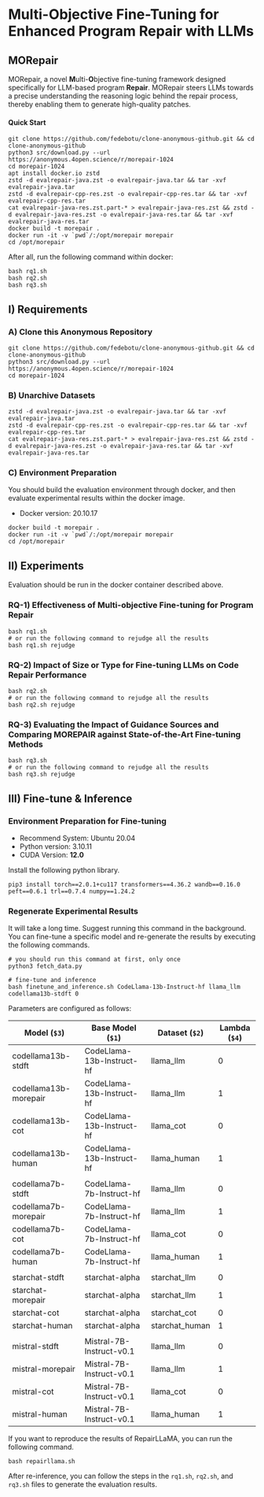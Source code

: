 # Multi-Objective Fine-Tuning for Enhanced Program Repair with LLMs

## MORepair
MORepair, a novel **M**ulti-**O**bjective fine-tuning framework designed specifically for LLM-based program **Repair**. MORepair steers LLMs towards a precise understanding the reasoning logic behind the repair process, thereby enabling them to generate high-quality patches.


#### Quick Start
```
git clone https://github.com/fedebotu/clone-anonymous-github.git && cd clone-anonymous-github
python3 src/download.py --url https://anonymous.4open.science/r/morepair-1024
cd morepair-1024
apt install docker.io zstd
zstd -d evalrepair-java.zst -o evalrepair-java.tar && tar -xvf evalrepair-java.tar
zstd -d evalrepair-cpp-res.zst -o evalrepair-cpp-res.tar && tar -xvf evalrepair-cpp-res.tar
cat evalrepair-java-res.zst.part-* > evalrepair-java-res.zst && zstd -d evalrepair-java-res.zst -o evalrepair-java-res.tar && tar -xvf evalrepair-java-res.tar
docker build -t morepair .
docker run -it -v `pwd`/:/opt/morepair morepair
cd /opt/morepair
```

After all, run the following command within docker:
```
bash rq1.sh
bash rq2.sh
bash rq3.sh
```

## I) Requirements

### A) Clone this Anonymous Repository
```
git clone https://github.com/fedebotu/clone-anonymous-github.git && cd clone-anonymous-github
python3 src/download.py --url https://anonymous.4open.science/r/morepair-1024
cd morepair-1024
```

### B) Unarchive Datasets
```
zstd -d evalrepair-java.zst -o evalrepair-java.tar && tar -xvf evalrepair-java.tar
zstd -d evalrepair-cpp-res.zst -o evalrepair-cpp-res.tar && tar -xvf evalrepair-cpp-res.tar
cat evalrepair-java-res.zst.part-* > evalrepair-java-res.zst && zstd -d evalrepair-java-res.zst -o evalrepair-java-res.tar && tar -xvf evalrepair-java-res.tar
```

### C) Environment Preparation
You should build the evaluation environment through docker, and then evaluate experimental results within the docker image.

- Docker version: 20.10.17

```
docker build -t morepair .
docker run -it -v `pwd`/:/opt/morepair morepair
cd /opt/morepair
```

## II) Experiments
Evaluation should be run in the docker container described above.

### RQ-1) Effectiveness of Multi-objective Fine-tuning for Program Repair

```
bash rq1.sh
# or run the following command to rejudge all the results
bash rq1.sh rejudge
```

### RQ-2) Impact of Size or Type for Fine-tuning LLMs on Code Repair Performance

```
bash rq2.sh
# or run the following command to rejudge all the results
bash rq2.sh rejudge
```

### RQ-3) Evaluating the Impact of Guidance Sources and Comparing MOREPAIR against State-of-the-Art Fine-tuning Methods

```
bash rq3.sh
# or run the following command to rejudge all the results
bash rq3.sh rejudge
```

## III) Fine-tune & Inference

### Environment Preparation for Fine-tuning
- Recommend System: Ubuntu 20.04
- Python version: 3.10.11
- CUDA Version: **12.0**

Install the following python library.

```
pip3 install torch==2.0.1+cu117 transformers==4.36.2 wandb==0.16.0 peft==0.6.1 trl==0.7.4 numpy==1.24.2
```

### Regenerate Experimental Results

It will take a long time. Suggest running this command in the background. You can fine-tune a specific model and re-generate the results by executing the following commands.

```
# you should run this command at first, only once
python3 fetch_data.py

# fine-tune and inference
bash finetune_and_inference.sh CodeLlama-13b-Instruct-hf llama_llm codellama13b-stdft 0
```

Parameters are configured as follows:

| Model (`$3`) | Base Model (`$1`) | Dataset (`$2`) | Lambda (`$4`) |
|-|-|-|-|
| codellama13b-stdft | CodeLlama-13b-Instruct-hf | llama_llm | 0 |
| codellama13b-morepair | CodeLlama-13b-Instruct-hf | llama_llm | 1 |
| codellama13b-cot | CodeLlama-13b-Instruct-hf | llama_cot | 0 |
| codellama13b-human | CodeLlama-13b-Instruct-hf | llama_human | 1 |
|||||
| codellama7b-stdft | CodeLlama-7b-Instruct-hf | llama_llm | 0 |
| codellama7b-morepair | CodeLlama-7b-Instruct-hf | llama_llm | 1 |
| codellama7b-cot | CodeLlama-7b-Instruct-hf | llama_cot | 0 |
| codellama7b-human | CodeLlama-7b-Instruct-hf | llama_human | 1 |
|||||
| starchat-stdft | starchat-alpha | starchat_llm | 0 |
| starchat-morepair | starchat-alpha | starchat_llm | 1 |
| starchat-cot | starchat-alpha | starchat_cot | 0 |
| starchat-human | starchat-alpha | starchat_human | 1 |
|||||
| mistral-stdft | Mistral-7B-Instruct-v0.1 | llama_llm | 0 |
| mistral-morepair | Mistral-7B-Instruct-v0.1 | llama_llm | 1 |
| mistral-cot | Mistral-7B-Instruct-v0.1 | llama_cot | 0 |
| mistral-human | Mistral-7B-Instruct-v0.1 | llama_human | 1 |

If you want to reproduce the results of RepairLLaMA, you can run the following command.

```
bash repairllama.sh
```

After re-inference, you can follow the steps in the `rq1.sh`, `rq2.sh`, and `rq3.sh` files to generate the evaluation results.